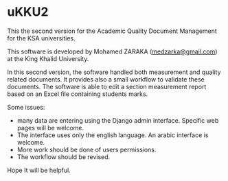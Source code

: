 # uKKU2
This the second version for the Academic Quality Document Management for the KSA universities.

This software is developed by Mohamed ZARAKA (medzarka@gmail.com) at the King Khalid University.

In this second version, the software handled both measurement and quality related documents. It provides also a small workflow to validate these documents.
The software is able to edit a section measurement report based on an Excel file containing students marks.

Some issues:
- many data are entering using the Django admin interface. Specific web pages will be welcome.
- The interface uses only the english language. An arabic interface is welcome.
- More work should be done of users permissions.
- The workflow should be revised.

Hope It will be helpful.
